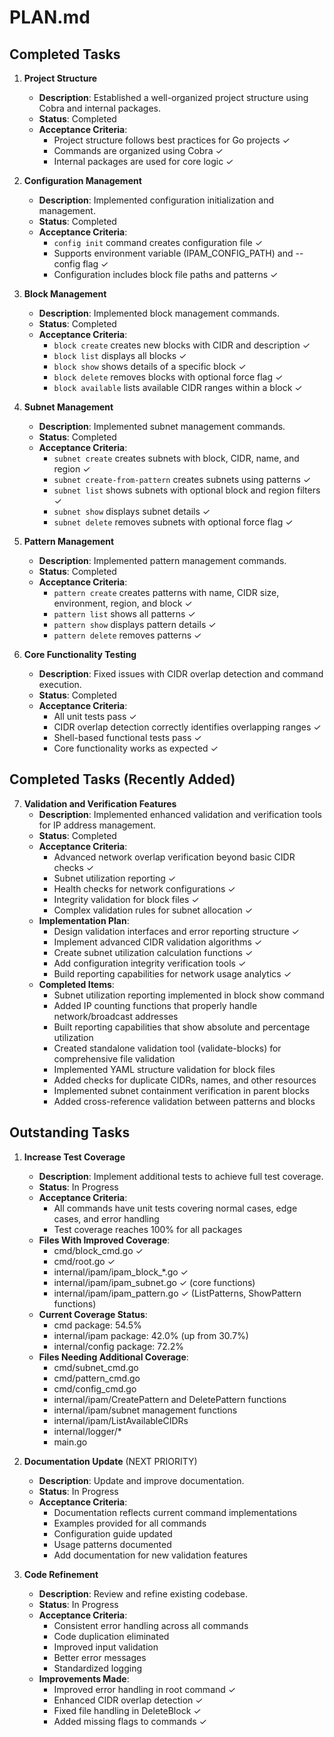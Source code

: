 # PLAN.md

## Completed Tasks

1. **Project Structure**
   - **Description**: Established a well-organized project structure using Cobra and internal packages.
   - **Status**: Completed
   - **Acceptance Criteria**:
     - Project structure follows best practices for Go projects ✓
     - Commands are organized using Cobra ✓
     - Internal packages are used for core logic ✓

2. **Configuration Management**
   - **Description**: Implemented configuration initialization and management.
   - **Status**: Completed
   - **Acceptance Criteria**:
     - `config init` command creates configuration file ✓
     - Supports environment variable (IPAM_CONFIG_PATH) and --config flag ✓
     - Configuration includes block file paths and patterns ✓

3. **Block Management**
   - **Description**: Implemented block management commands.
   - **Status**: Completed
   - **Acceptance Criteria**:
     - `block create` creates new blocks with CIDR and description ✓
     - `block list` displays all blocks ✓
     - `block show` shows details of a specific block ✓
     - `block delete` removes blocks with optional force flag ✓
     - `block available` lists available CIDR ranges within a block ✓

4. **Subnet Management**
   - **Description**: Implemented subnet management commands.
   - **Status**: Completed
   - **Acceptance Criteria**:
     - `subnet create` creates subnets with block, CIDR, name, and region ✓
     - `subnet create-from-pattern` creates subnets using patterns ✓
     - `subnet list` shows subnets with optional block and region filters ✓
     - `subnet show` displays subnet details ✓
     - `subnet delete` removes subnets with optional force flag ✓

5. **Pattern Management**
   - **Description**: Implemented pattern management commands.
   - **Status**: Completed
   - **Acceptance Criteria**:
     - `pattern create` creates patterns with name, CIDR size, environment, region, and block ✓
     - `pattern list` shows all patterns ✓
     - `pattern show` displays pattern details ✓
     - `pattern delete` removes patterns ✓

6. **Core Functionality Testing**
   - **Description**: Fixed issues with CIDR overlap detection and command execution.
   - **Status**: Completed
   - **Acceptance Criteria**:
     - All unit tests pass ✓
     - CIDR overlap detection correctly identifies overlapping ranges ✓
     - Shell-based functional tests pass ✓
     - Core functionality works as expected ✓

## Completed Tasks (Recently Added)

7. **Validation and Verification Features**
   - **Description**: Implemented enhanced validation and verification tools for IP address management.
   - **Status**: Completed
   - **Acceptance Criteria**:
     - Advanced network overlap verification beyond basic CIDR checks ✓
     - Subnet utilization reporting ✓
     - Health checks for network configurations ✓
     - Integrity validation for block files ✓
     - Complex validation rules for subnet allocation ✓
   - **Implementation Plan**:
     - Design validation interfaces and error reporting structure ✓
     - Implement advanced CIDR validation algorithms ✓
     - Create subnet utilization calculation functions ✓
     - Add configuration integrity verification tools ✓
     - Build reporting capabilities for network usage analytics ✓
   - **Completed Items**:
     - Subnet utilization reporting implemented in block show command
     - Added IP counting functions that properly handle network/broadcast addresses
     - Built reporting capabilities that show absolute and percentage utilization
     - Created standalone validation tool (validate-blocks) for comprehensive file validation
     - Implemented YAML structure validation for block files
     - Added checks for duplicate CIDRs, names, and other resources
     - Implemented subnet containment verification in parent blocks
     - Added cross-reference validation between patterns and blocks

## Outstanding Tasks

1. **Increase Test Coverage**
   - **Description**: Implement additional tests to achieve full test coverage.
   - **Status**: In Progress
   - **Acceptance Criteria**:
     - All commands have unit tests covering normal cases, edge cases, and error handling
     - Test coverage reaches 100% for all packages
   - **Files With Improved Coverage**:
     - cmd/block_cmd.go ✓
     - cmd/root.go ✓
     - internal/ipam/ipam_block_*.go ✓
     - internal/ipam/ipam_subnet.go ✓ (core functions)
     - internal/ipam/ipam_pattern.go ✓ (ListPatterns, ShowPattern functions)
   - **Current Coverage Status**:
     - cmd package: 54.5%
     - internal/ipam package: 42.0% (up from 30.7%)
     - internal/config package: 72.2%
   - **Files Needing Additional Coverage**:
     - cmd/subnet_cmd.go
     - cmd/pattern_cmd.go
     - cmd/config_cmd.go
     - internal/ipam/CreatePattern and DeletePattern functions
     - internal/ipam/subnet management functions
     - internal/ipam/ListAvailableCIDRs
     - internal/logger/*
     - main.go

2. **Documentation Update** (NEXT PRIORITY)
   - **Description**: Update and improve documentation.
   - **Status**: In Progress
   - **Acceptance Criteria**:
     - Documentation reflects current command implementations
     - Examples provided for all commands
     - Configuration guide updated
     - Usage patterns documented
     - Add documentation for new validation features

3. **Code Refinement**
   - **Description**: Review and refine existing codebase.
   - **Status**: In Progress
   - **Acceptance Criteria**:
     - Consistent error handling across all commands
     - Code duplication eliminated
     - Improved input validation
     - Better error messages
     - Standardized logging
   - **Improvements Made**:
     - Improved error handling in root command ✓
     - Enhanced CIDR overlap detection ✓
     - Fixed file handling in DeleteBlock ✓
     - Added missing flags to commands ✓